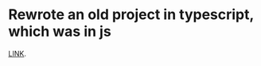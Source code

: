 # Rewrote an old project in typescript, which was in js
[LINK](https://dachev1919.github.io/ts-pizza).